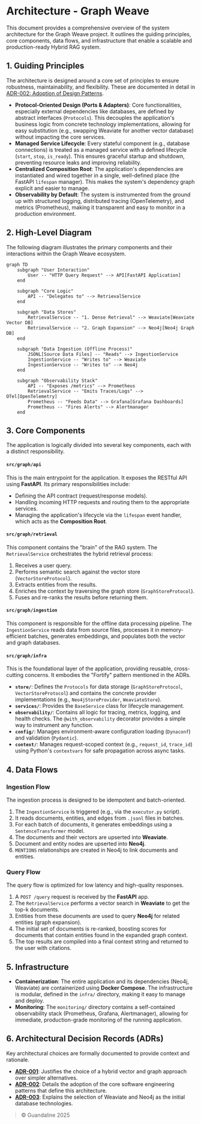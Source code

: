 # Architecture - Graph Weave

This document provides a comprehensive overview of the system architecture for the Graph Weave project. It outlines the guiding principles, core components, data flows, and infrastructure that enable a scalable and production-ready Hybrid RAG system.

## 1. Guiding Principles

The architecture is designed around a core set of principles to ensure robustness, maintainability, and flexibility. These are documented in detail in [ADR-002: Adoption of Design Patterns](./docs/adr/ADR-002-adoption-of-design-patterns.md).

* **Protocol-Oriented Design (Ports & Adapters)**: Core functionalities, especially external dependencies like databases, are defined by abstract interfaces (`Protocols`). This decouples the application's business logic from concrete technology implementations, allowing for easy substitution (e.g., swapping Weaviate for another vector database) without impacting the core services.
* **Managed Service Lifecycle**: Every stateful component (e.g., database connections) is treated as a managed service with a defined lifecycle (`start`, `stop`, `is_ready`). This ensures graceful startup and shutdown, preventing resource leaks and improving reliability.
* **Centralized Composition Root**: The application's dependencies are instantiated and wired together in a single, well-defined place (the FastAPI `lifespan` manager). This makes the system's dependency graph explicit and easier to manage.
* **Observability by Default**: The system is instrumented from the ground up with structured logging, distributed tracing (OpenTelemetry), and metrics (Prometheus), making it transparent and easy to monitor in a production environment.

## 2. High-Level Diagram

The following diagram illustrates the primary components and their interactions within the Graph Weave ecosystem.


```mermaid
graph TD
    subgraph "User Interaction"
        User -- "HTTP Query Request" --> API[FastAPI Application]
    end

    subgraph "Core Logic"
        API -- "Delegates to" --> RetrievalService
    end

    subgraph "Data Stores"
        RetrievalService -- "1. Dense Retrieval" --> Weaviate[Weaviate Vector DB]
        RetrievalService -- "2. Graph Expansion" --> Neo4j[Neo4j Graph DB]
    end

    subgraph "Data Ingestion (Offline Process)"
        JSONL[Source Data Files] -- "Reads" --> IngestionService
        IngestionService -- "Writes to" --> Weaviate
        IngestionService -- "Writes to" --> Neo4j
    end

    subgraph "Observability Stack"
        API -- "Exposes /metrics" --> Prometheus
        RetrievalService -- "Emits Traces/Logs" --> OTel[OpenTelemetry]
        Prometheus -- "Feeds Data" --> Grafana[Grafana Dashboards]
        Prometheus -- "Fires Alerts" --> Alertmanager
    end
```

## 3. Core Components

The application is logically divided into several key components, each with a distinct responsibility.

#### `src/graph/api`
This is the main entrypoint for the application. It exposes the RESTful API using **FastAPI**. Its primary responsibilities include:
* Defining the API contract (request/response models).
* Handling incoming HTTP requests and routing them to the appropriate services.
* Managing the application's lifecycle via the `lifespan` event handler, which acts as the **Composition Root**.

#### `src/graph/retrieval`
This component contains the "brain" of the RAG system. The `RetrievalService` orchestrates the hybrid retrieval process:
1.  Receives a user query.
2.  Performs semantic search against the vector store (`VectorStoreProtocol`).
3.  Extracts entities from the results.
4.  Enriches the context by traversing the graph store (`GraphStoreProtocol`).
5.  Fuses and re-ranks the results before returning them.

#### `src/graph/ingestion`
This component is responsible for the offline data processing pipeline. The `IngestionService` reads data from source files, processes it in memory-efficient batches, generates embeddings, and populates both the vector and graph databases.

#### `src/graph/infra`
This is the foundational layer of the application, providing reusable, cross-cutting concerns. It embodies the "Fortify" pattern mentioned in the ADRs.
* **`store/`**: Defines the `Protocols` for data storage (`GraphStoreProtocol`, `VectorStoreProtocol`) and contains the concrete provider implementations (e.g., `Neo4jStoreProvider`, `WeaviateStore`).
* **`services/`**: Provides the `BaseService` class for lifecycle management.
* **`observability/`**: Contains all logic for tracing, metrics, logging, and health checks. The `@with_observability` decorator provides a simple way to instrument any function.
* **`config/`**: Manages environment-aware configuration loading (`Dynaconf`) and validation (`Pydantic`).
* **`context/`**: Manages request-scoped context (e.g., `request_id`, `trace_id`) using Python's `contextvars` for safe propagation across async tasks.

## 4. Data Flows

### Ingestion Flow
The ingestion process is designed to be idempotent and batch-oriented.

1.  The `IngestionService` is triggered (e.g., via the `executor.py` script).
2.  It reads documents, entities, and edges from `.jsonl` files in batches.
3.  For each batch of documents, it generates embeddings using a `SentenceTransformer` model.
4.  The documents and their vectors are upserted into **Weaviate**.
5.  Document and entity nodes are upserted into **Neo4j**.
6.  `MENTIONS` relationships are created in Neo4j to link documents and entities.

### Query Flow
The query flow is optimized for low latency and high-quality responses.

1.  A `POST /query` request is received by the **FastAPI** app.
2.  The `RetrievalService` performs a vector search in **Weaviate** to get the top-k documents.
3.  Entities from these documents are used to query **Neo4j** for related entities (graph expansion).
4.  The initial set of documents is re-ranked, boosting scores for documents that contain entities found in the expanded graph context.
5.  The top results are compiled into a final context string and returned to the user with citations.

## 5. Infrastructure

* **Containerization**: The entire application and its dependencies (Neo4j, Weaviate) are containerized using **Docker Compose**. The infrastructure is modular, defined in the `infra/` directory, making it easy to manage and deploy.
* **Monitoring**: The `monitoring/` directory contains a self-contained observability stack (Prometheus, Grafana, Alertmanager), allowing for immediate, production-grade monitoring of the running application.

## 6. Architectural Decision Records (ADRs)

Key architectural choices are formally documented to provide context and rationale.
* **[ADR-001](./docs/adr/ADR-001-adoption-of-hybrid-rag-architecture.md)**: Justifies the choice of a hybrid vector and graph approach over simpler alternatives.
* **[ADR-002](./docs/adr/ADR-002-adoption-of-design-patterns.md)**: Details the adoption of the core software engineering patterns that define this architecture.
* **[ADR-003](./docs/adr/ADR-003-selection-of-vector-and-graph-databases.md)**: Explains the selection of Weaviate and Neo4j as the initial database technologies.

>© Guandaline 2025